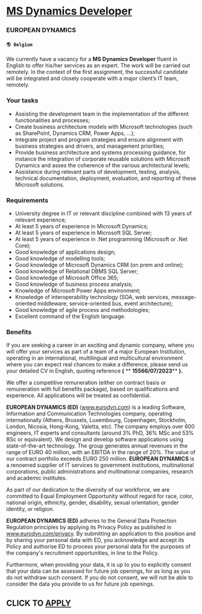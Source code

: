 # [MS Dynamics Developer](https://www.remotewlb.com/apply/ms-dynamics-developer)  
### EUROPEAN DYNAMICS  
#### `🌎 Belgium`  

We currently have a vacancy for a **MS Dynamics Developer** fluent in English to offer his/her services as an expert. The work will be carried out remotely. In the context of the first assignment, the successful candidate will be integrated and closely cooperate with a major client’s IT team, remotely.

### Your tasks

  * Assisting the development team in the implementation of the different functionalities and processes; 
  * Create business architecture models with Microsoft technologies (such as SharePoint, Dynamics CRM, Power Apps, …);
  * Integrate project and program strategies and ensure alignment with business strategies and drivers, and management priorities;
  * Provide business architecture and systems processing guidance, for instance the integration of corporate reusable solutions with Microsoft Dynamics and asses the coherence of the various architectural levels;
  * Assistance during relevant parts of development, testing, analysis, technical documentation, deployment, evaluation, and reporting of these Microsoft solutions.

### Requirements

  * University degree in IT or relevant discipline combined with 13 years of relevant experience;
  * At least 5 years of experience in Microsoft Dynamics;
  * At least 5 years of experience in Microsoft SQL Server;
  * At least 5 years of experience in .Net programming (Microsoft or .Net Core);
  * Good knowledge of applications design;
  * Good knowledge of modelling tools;
  * Good knowledge of Microsoft Dynamics CRM (on prem and online);
  * Good knowledge of Relational DBMS SQL Server;
  * Good knowledge of Microsoft Office 365;
  * Good knowledge of business process analysis;
  * Knowledge of Microsoft Power Apps environment;
  * Knowledge of interoperability technology (SOA, web services, message-oriented middleware, service-oriented bus, event architecture);
  * Good knowledge of agile process and methodologies;
  * Excellent command of the English language.

### Benefits

If you are seeking a career in an exciting and dynamic company, where you will offer your services as part of a team of a major European Institution, operating in an international, multilingual and multicultural environment where you can expect real chances to make a difference, please send us your detailed CV in English, quoting reference **(** ** **15566/07/2023**** **).**

We offer a competitive remuneration (either on contract basis or remuneration with full benefits package), based on qualifications and experience. All applications will be treated as confidential.

**EUROPEAN DYNAMICS (ED)** (www.eurodyn.com) is a leading Software, Information and Communication Technologies company, operating internationally (Athens, Brussels, Luxembourg, Copenhagen, Stockholm, London, Nicosia, Hong-Kong, Valetta, etc). The company employs over 600 engineers, IT experts and consultants (around 3% PhD, 36% MSc and 53% BSc or equivalent). We design and develop software applications using state-of-the-art technology. The group generates annual revenues in the range of EURO 40 million, with an EBITDA in the range of 20%. The value of our contract portfolio exceeds EURO 250 million. **EUROPEAN DYNAMICS** is a renowned supplier of IT services to government institutions, multinational corporations, public administrations and multinational companies, research and academic institutes.

As part of our dedication to the diversity of our workforce, we are committed to Equal Employment Opportunity without regard for race, color, national origin, ethnicity, gender, disability, sexual orientation, gender identity, or religion.

 **EUROPEAN DYNAMICS (ED)** adheres to the General Data Protection Regulation principles by applying its Privacy Policy as published in www.eurodyn.com/privacy. By submitting an application to this position and by sharing your personal data with ED, you acknowledge and accept its Policy and authorise ED to process your personal data for the purposes of the company's recruitment opportunities, in line to the Policy.

Furthermore, when providing your data, it is up to you to explicitly consent that your data can be assessed for future job openings, for as long as you do not withdraw such consent. If you do not consent, we will not be able to consider the data you provide to us for future job openings.

  
## CLICK TO [APPLY](https://www.remotewlb.com/apply/ms-dynamics-developer)

